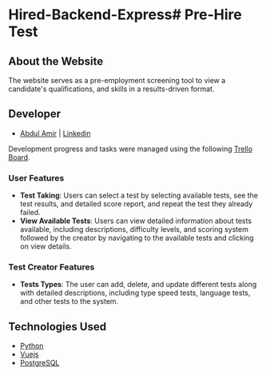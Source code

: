 # Hired-Backend-Express# Pre-Hire Test

## About the Website

The website serves as a pre-employment screening tool to view a candidate's qualifications, and skills in a results-driven format.

## Developer
- [Abdul Amir](https://github.com/AbdulAmir1) | [Linkedin](https://www.linkedin.com/in/abdulameer-saleh/)

Development progress and tasks were managed using the following [Trello Board](https://trello.com/b/nmmcmpPR/hired).

### User Features

- **Test Taking**: Users can select a test  by selecting available tests, see the test results, and detailed score report, and repeat the test they already failed.
- **View Available Tests**: Users can view detailed information about tests available, including descriptions, difficulty levels, and scoring system followed by the creator by navigating to the available tests and clicking on view details.


### Test Creator Features

- **Tests Types**: The user can add, delete, and update different tests along with detailed descriptions, including type speed tests, language tests, and other tests  to the system.


## Technologies Used

- [Python](https://www.python.org/)
- [Vuejs](https://vuejs.org/)
- [PostgreSQL](https://www.postgresql.org/)
